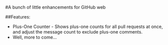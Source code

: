 #A bunch of little enhancements for GitHub web

##Features:
* Plus-One Counter - Shows plus-one counts for all pull requests at once, and adjust the message count to exclude plus-one comments.
* Well, more to come...
